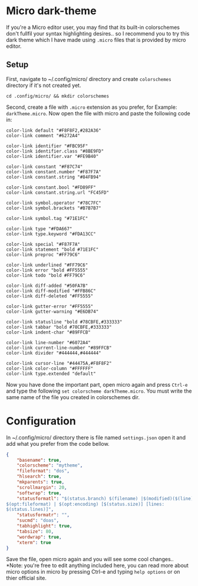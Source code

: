 # Micro dark-theme
If you're a Micro editor user, you may
find that its built-in colorschemes don't fullfil
your syntax highlighting desires.. so I recommend you
to try this dark theme which I have made using `.micro` files
that is provided by micro editor.
## Setup
First, navigate to ~/.config/micro/ directory and create 
`colorschemes` directory if it's not created yet.
```shell
cd .config/micro/ && mkdir colorschemes
```
Second, create a file with `.micro` extension as you prefer,
for Example: `darkTheme.micro`. Now open the file with micro
and paste the following code in:
```micro
color-link default "#F8F8F2,#282A36"
color-link comment "#6272A4"

color-link identifier "#FBC95F"
color-link identifier.class "#8BE9FD"
color-link identifier.var "#FE9B40"

color-link constant "#F87C74"
color-link constant.number "#F87F7A"
color-link constant.string "#84FB94"

color-link constant.bool "#FD89FF"
color-link constant.string.url "FC45FD"

color-link symbol.operator "#78C7FC"
color-link symbol.brackets "#B7B7B7"

color-link symbol.tag "#71E1FC"

color-link type "#FDA667"
color-link type.keyword "#FDA13CC"

color-link special "#F87F7A"
color-link statement "bold #71E1FC"
color-link preproc "#FF79C6"

color-link underlined "#FF79C6"
color-link error "bold #FF5555"
color-link todo "bold #FF79C6"

color-link diff-added "#50FA7B"
color-link diff-modified "#FFB86C"
color-link diff-deleted "#FF5555"

color-link gutter-error "#FF5555"
color-link gutter-warning "#E6DB74"

color-link statusline "bold #78CBFE,#333333"
color-link tabbar "bold #78CBFE,#333333"
color-link indent-char "#89FFCB"

color-link line-number "#6072A4"
color-link current-line-number "#89FFCB"
color-link divider "#444444,#444444"

color-link cursor-line "#44475A,#F8F8F2"
color-link color-column "#FFFFFF"
color-link type.extended "default"
```
Now you have done the important part,
open micro again and press `Ctrl-e` and type the following
`set colorscheme darkTheme.micro`.
You must write the same name of the file you created in colorschemes dir.
# Configuration 
In ~/.config/micro/ directory there is file named
`settings.json` open it and add what you prefer from the
code bellow.
```json
{
    "basename": true,
    "colorscheme": "mytheme",
    "fileformat": "dos",
    "hlsearch": true,
    "mkparents": true,
    "scrollmargin": 20,
    "softwrap": true,
    "statusformatl": "$(status.branch) $(filename) |$(modified)($(line),$(col))| $(status.paste)|ft:$(opt:filetype)|
$(opt:fileformat) | $(opt:encoding) [$(status.size)] [lines:
$(status.lines)]",
    "statusformatr": "",
    "sucmd": "doas",
    "tabhighlight": true,
    "tabsize": 80,
    "wordwrap": true,
    "xterm": true
}
```
Save the file, open micro again
and you will see some cool changes..
<br>
*Note: you're free to edit anything included here,
you can read more about micro options in micro by pressing Ctrl-e and typing
`help options` or on thier official site.
